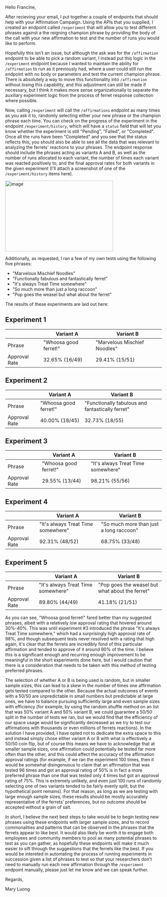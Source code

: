 Hello Francine,

After recieving your email, I put together a couple of endpoints that should help with your Affirmation Campaign. Using the APIs that you supplied, I created an endpoint called `/experiment` that will allow you to test different phrases against a the reigning champion phrase by providing the body of the call with your new affirmation to test and the number of runs you would like to perform. 

Hopefully this isn't an issue, but although the ask was for the `/affirmation` endpoint to be able to pick a random variant, I instead put this logic in the `/experiment` endpoint because I wanted to maintain the ability for `/affirmation` to run as it previously had, where a user could still run the endpoint with no body or parameters and test the current champion phrase. There is absolutely a way to move this functionality into `/affirmation` without losing this capability, and this adjustment can still be made if necessary, but I think it makes more sense organizationally to separate the auxiliary experiment logic from the process of ferret response collection where possible.

Now, calling `/experiment` will call the `/affirmations` endpoint as many times as you ask it to, randomly selecting either your new phrase or the champion phrase each time. You can check on the progress of the experiment in the endpoint `/experiment/history`, which will have a `status` field that will let you know whether the experiment is still "Pending", "Failed", or "Completed". Once all the runs have been "Completed" and you see that the status reflects this, you should also be able to see all the data that was relevant to analyzing the ferrets' reactions to your phrases. The endpoint response should include the phrases acting as variants A and B, as well as the number of runs allocated to each variant, the number of times each variant was reacted positively to, and the final approval rates for both variants in the given experiment (I'll attach a screenshot of one of the `/experiment/history` items here).

<img width="347" height="227" alt="image" src="https://github.com/user-attachments/assets/a44f9174-f413-44ee-87af-9c03d1d5f240" />

Additionally, as requested, I ran a few of my own tests using the following five phrases:
- "Marvelous Mischief Noodles"
- "Functionally fabulous and fantastically ferret"
- "It's always Treat Time somewhere"
- "So much more than just a long raccoon"
- "Pop goes the weasel but what about the ferret"

The results of these experiments are laid out here:

## Experiment 1
|                        | Variant A             | Variant B                    |
| ---------------------- | --------------------- | ---------------------------- |
| Phrase                 | "Whoosa good ferret!" | "Marvelous Mischief Noodles" |
| Approval Rate          | 32.65% (16/49)        | 29.41% (15/51)               |

## Experiment 2
|               | Variant A             | Variant B                                        |
| ------------- | --------------------- | ------------------------------------------------ |
| Phrase        | "Whoosa good ferret!" | "Functionally fabulous and fantastically ferret" |
| Approval Rate | 40.00% (18/45)        | 32.73% (18/55)                                   |

## Experiment 3
|               | Variant A             | Variant B                          |
| ------------- | --------------------- | ---------------------------------- |
| Phrase        | "Whoosa good ferret!" | "It's always Treat Time somewhere" |
| Approval Rate | 29.55% (13/44)        | 98.21% (55/56)                     |

## Experiment 4
|               | Variant A                          | Variant B                               |
| ------------- | ---------------------------------- | --------------------------------------- |
| Phrase        | "It's always Treat Time somewhere" | "So much more than just a long raccoon" |
| Approval Rate | 92.31% (48/52)                     | 68.75% (33/48)                          |

## Experiment 5
|               | Variant A                          | Variant B                                       |
| ------------- | ---------------------------------- | ----------------------------------------------- |
| Phrase        | "It's always Treat Time somewhere" | "Pop goes the weasel but what about the ferret" |
| Approval Rate | 89.80% (44/49)                     | 41.18% (21/51)                                  |

As you can see, "Whoosa good ferret!" fared better than my suggested phrases, albeit with a relatively low approval rating that hovered around 30%-40%. This was until experiment #3 introduced the phrase "It's always Treat Time somewhere," which had a surprisingly high approval rate of 98%, and though subsequent tests never resolved with a rating that high again, it's clear that the ferrets are incredibly fond of this particular affirmation and tended to approve of it around 90% of the time. I believe this is a significant enough and recurring enough improvement to be meaningful in the short experiments done here, but I would caution that there is a consideration that needs to be taken with this method of testing preferred phrases.

The selection of whether A or B is being used is random, but in smaller sample sizes, this can lead to a skew in the number of times one affirmation gets tested compared to the other. Because the actual outcomes of events with a 50/50 are unpredictable in small numbers but predictable at large ones, we have to balance pursuing sufficiently large and even sample sizes with efficiency (for example, by using the random.shuffle method on an list that was 50% variant A and 50% variant B, we could guarantee a 50/50 split in the number of tests we ran, but we would find that the efficiency of our space usage would be significantly decreased as we try to test our affirmations with thousands or even millions of ferrets reactions). In the solution I have provided, I have opted not to dedicate the extra space to this and instead simply chose either variant A or B with what is effectively a 50/50 coin flip, but of course this means we have to acknowledge that at smaller sample sizes, one affirmation could potentially be tested far more often than the other, and this could affect the accuracy of the affirmation approval ratings (for example, if we ran the experiment 100 times, then it would be somewhat disingenuous to claim that an affirmation that was tested 96 times and got an approval rating of 50% is in fact a more preferred phrase than one that was tested only 4 times but got an approval rating of 75%. This is extremely unlikely, and even just 100 runs of randomly selecting one of two variants tended to be fairly evenly split, but the hypothetical point remains). For that reason, as long as we are testing with large enough sample sizes, these results should be mostly accurately representative of the ferrets' preferences, but no outcome should be accepted without a grain of salt.

In short, I believe the next best steps to take would be to begin testing new phrases using these endpoints with larger sample sizes, and to record commonalities and patterns that can be observed in the phrases that the ferrets appear to like best. It would also likely be worth it to engage both employees and community members to pool as many potential phrases to test as you can gather, as hopefully these endpoints will make it much easier to sift through the suggestions that the ferrets like the best. If you would be intereted in automating the process of running experiments in succession given a list of phrases to test so that your researchers don't need to manually run each new affirmation through the `/experiment` endpoint manually, please just let me know and we can speak further. 

Regards,

Mary Luong
